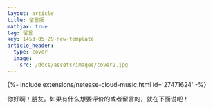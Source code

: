 ```yaml
---
layout: article
title: 留言版
mathjax: true
tag: 留言
key: 1453-05-29-new-template
article_header:
  type: cover
  image:
    src: /docs/assets/images/cover2.jpg
---
```


<div>{%- include extensions/netease-cloud-music.html id='27471624' -%}</div>

你好啊！朋友。如果有什么想要评价的或者留言的，就在下面说吧！

